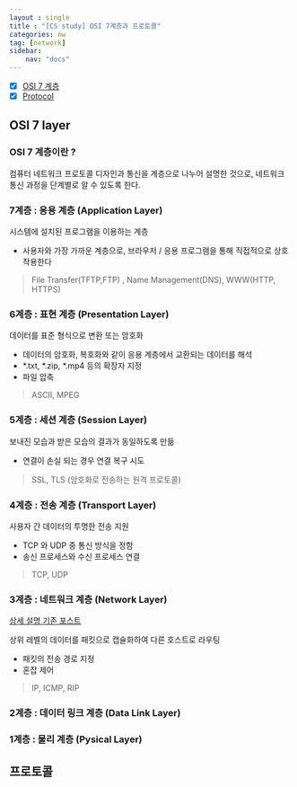 ```yaml
---
layout : single
title : "[CS study] OSI 7계층과 프로토콜"
categories: nw
tag: [network]
sidebar:
    nav: "docs"
---
```


- [x] [OSI 7 계층](#osi-7-layer)
- [x] [Protocol](#프로토콜)

## OSI 7 layer

### OSI 7 계층이란 ? 

컴퓨터 네트워크 프로토콜 디자인과 통신을 계층으로 나누어 설명한 것으로, 네트워크 통신 과정을 단계별로 알 수 있도록 한다.

### 7계층 : 응용 계층 (Application Layer)

시스템에 설치된 프로그램을 이용하는 계층

- 사용자와 가장 가까운 계층으로, 브라우저 / 응용 프로그램을 통해 직접적으로 상호작용한다

> File Transfer(TFTP,FTP) , Name Management(DNS), WWW(HTTP, HTTPS)

### 6계층 : 표현 계층 (Presentation Layer)

데이터를 표준 형식으로 변환 또는 암호화

- 데이터의 암호화, 복호화와 같이 응용 계층에서 교환되는 데이터를 해석
- *.txt, *.zip, *.mp4 등의 확장자 지정
- 파일 압축

>  ASCII, MPEG

### 5계층 : 세션 계층 (Session Layer)

보내진 모습과 받은 모습의 결과가 동일하도록 만듦

- 연결이 손실 되는 경우 연결 복구 시도

> SSL, TLS (암호화로 전송하는 원격 프로토콜)

### 4계층 : 전송 계층 (Transport Layer)

사용자 간 데이터의 투명한 전송 지원

- TCP 와 UDP 중 통신 방식을 정함
- 송신 프로세스와 수신 프로세스 연결

> TCP, UDP

### 3계층 : 네트워크 계층 (Network Layer)

[상세 설명 기존 포스트](https://tjdnjs.github.io/nw/network2/)

상위 레벨의 데이터를 패킷으로 캡슐화하여 다른 호스트로 라우팅

- 패킷의 전송 경로 지정
- 혼잡 제어

> IP, ICMP, RIP

### 2계층 : 데이터 링크 계층 (Data Link Layer)

### 1계층 : 물리 계층 (Pysical Layer)


## 프로토콜